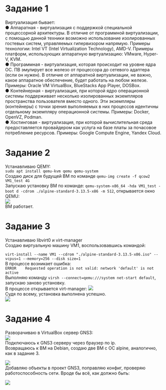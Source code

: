 # Задание 1
Виртуализация бывает:    
● Аппаратная - виртуализация с поддержкой специальной процессорной архитектуры. В отличие от программной виртуализации,
с помощью данной техники возможно использование изолированных гостевых систем, управляемых гипервизором напрямую. Примеры технологии: Intel VT (Intel Virtualization Technology), AMD-V.
Примеры платформ, использующих аппаратную виртуализацию: VMware, Hyper-V, KVM.    
● Программная - виртуализация, которая происходит на уровне ядра ОС. ПВ эмулирует все железо от процессора до сетевого адаптера (если он нужен). В отличие от
аппаратной виртуализации, не важно, какое аппаратное обеспечение, будет работать на любом железе. Примеры: Oracle VM VirtualBox, BlueStacks App Player, DOSBox.    
● Контейнерная - виртуализация, при которой ядро операционной системы поддерживает несколько изолированных экземпляров пространства пользователя вместо одного. 
Эти экземпляры (контейнеры) с точки зрения выполняемых в них процессов идентичны отдельному экземпляру операционной системы. Примеры: Docker, OpenVZ, Podman.    
● Хостинговая - виртуализация, при которой вычислительная среда предоставляется провайдером как услуга на базе платы за почасовое потребление ресурсов. Примеры: Google Compute Engine, Yandex Cloud.
# Задание 2
Устанавливаю QEMY:    
```sudo apt install qemu-kvm qemu qemu-system```    
Создаю диск для будущей ВМ по команде ```qemu-img create -f qcow2 VM1_test 4G```    
Запускаю установку ВМ по команде: ```qemu-system-x86_64 -hda VM1_test -boot d -cdrom ./alpine-standard-3.13.5-x86 -m 512```, открывается окно QEMU:    
![](https://github.com/OlgaLesnykh/screenshots/blob/main/SVIRT_025.png)   
ВМ работает.
# Задание 3
Устанавливаю libvirt0 и virt-manager    
Создаю виртуальную машину VM1, воспользовавшись командой:
    
```virt-install --name VM1 --cdrom "./alpine-standard-3.13.5-x86.iso" --vcpus=1 --memory=256 --disk size=1```    
В процессе возникает ошибка:    
```ERROR    Requested operation is not valid: network 'default' is not active```    
Выполняю команду ```virsh --connect=qemu:///system net-start default```, запускаю заново установку.    
В процессе открывается virt-manager:
![](https://github.com/OlgaLesnykh/screenshots/blob/main/SVIRT_022.png)    
Судя по всему, установка выполнена успешно.    
![](https://github.com/OlgaLesnykh/screenshots/blob/main/SVIRT_023.png)  
# Задание 4
Разворачиваю в VirtualBox сервер GNS3:    
![](https://github.com/OlgaLesnykh/screenshots/blob/main/SVIRT_026.png)    
Подключаюсь к GNS3 серверу через браузер по ip.    
Возвращаюсь к ВМ на Debian, создаю две ВМ с ОС alpine, аналогично, как в задание 3.    
    
![](https://github.com/OlgaLesnykh/screenshots/blob/main/SVIRT_028.png)    
Добавляю объекты в проект GNS3, поправляю конфиг, проверяю работоспособность сети. Вроде бы всё, как должно быть:    
    
![](https://github.com/OlgaLesnykh/screenshots/blob/main/SVIRT_027.png) 
